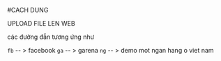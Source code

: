 #CACH DUNG

UPLOAD FILE LEN WEB

các đường đẫn tương ứng như 

`fb` -- > facebook
`ga` -- > garena
`ng` -- > demo mot ngan hang o viet nam
